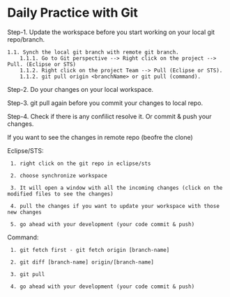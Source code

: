 # Daily Practice with Git



Step-1. Update the workspace before you start working on your local git repo/branch.

	1.1. Synch the local git branch with remote git branch.
        1.1.1. Go to Git perspective --> Right click on the project --> Pull. (Eclipse or STS)
        1.1.2. Right click on the project Team --> Pull (Eclipse or STS).
        1.1.2. git pull origin <branchName> or git pull (command).
        
Step-2. Do your changes on your local workspace.

Step-3. git pull again before you commit your changes to local repo.

Step-4. Check if there is any confilict resolve it. Or commit & push your changes.

If you want to see the changes in remote repo (beofre the clone)

   Eclipse/STS:

     1. right click on the git repo in eclipse/sts

     2. choose synchronize workspace 

     3. It will open a window with all the incoming changes (click on the modified files to see the changes)

     4. pull the changes if you want to update your workspace with those new changes

     5. go ahead with your development (your code commit & push)
     
   Command:
   
     1. git fetch first - git fetch origin [branch-name]
     
     2. git diff [branch-name] origin/[branch-name] 
     
     3. git pull
     
     4. go ahead with your development (your code commit & push)
